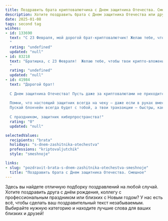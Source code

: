 ```yaml
---
title: Поздравить брата криптовалютчика с Днем защитника Отечества. Смешное
description: Хотите поздравить брата с Днем защитника Отечества или другим праздником? Наш ИИ создаст незабываемое поздравление, а вы обязательно выделитесь среди других.  
date: 2025-01-08
tags: second tag
wishes:
- id: 133690
  text: "С 23 Февраля, мой дорогой брат-криптовалютчик! Желаю тебе, чтобы твои инвестиции росли быстрее, чем курс битка, а  нервы были крепче, чем шифрование твоих кошельков. Пусть твой защитный щит – это не только мощный антивирус, но и крепкое здоровье,  а  оружие –  острый ум и удача в любых сделках!  С праздником, боец за финансовую свободу!
  "
  rating: "undefined"
  updated: "null"
- id: 83218
  text: "Братишка, с 23 Февраля!  Желаю тебе, чтобы твои крипто-вложения росли быстрее, чем курс доллара, а майнинг-ферма работала тише, чем мой храп по утрам!  Пусть все твои сделки будут удачными, а враги – завистливыми лузерами, которые никак не могут разобраться в блокчейне.  Короче, будь здоров, богат и счастлив, как тот, кто поймал биткоин на самом старте!
  "
  rating: "undefined"
  updated: "null"
- id: 41984
  text: "Дорогой брат!
  
  С Днем защитника Отечества! Пусть даже за криптовалютами не приходится сражаться с врагами, ты все равно настоящий рыцарь цифровых просторов! Желаю, чтобы твои биткоины множились быстрее, чем бабушки на лавочках обсуждают погоду, а альткоины взлетали так высоко, что даже космонавты позавидуют!
  
  Помни, что настоящий защитник всегда на чеку — даже если в руках вместо меча у тебя клавиатура, а вместо щита — смартфон.
  Пускай блокчейн всегда будет с тобой, а твои транзакции — быстры, как пули!
  
  С праздником, защитник киберпространства!"
  rating: "0"
  updated: "null"

selectedValues:
  recipients: "brata"
  holidays: "s-dnem-zashitnika-otechestva"
  professions: "kriptovaljutchik"
  style: "smeshnoje"

links:
- slug: "pozdravit-brata-s-dnem-zashitnika-otechestva-smeshnoje"
  title: "Поздравить брата с Днем защитника Отечества. Смешное"
---
```


Здесь вы найдете отличную подборку поздравлений на любой случай. 
Хотите поздравить друга с днём рождения, коллегу с профессиональным праздником или близких с Новым годом? У нас есть всё, чтобы сделать ваш поздравительный текст незабываемым. Выбирайте нужную категорию и находите лучшие слова для ваших близких и друзей!
